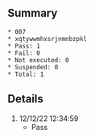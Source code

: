 ## Summary
	* 007
	* xqtywwmhxsrjnmnbzpkl
	* Pass: 1
	* Fail: 0
	* Not executed: 0
	* Suspended: 0
	* Total: 1
## Details
1. 12/12/22 12:34:59
	* Pass
